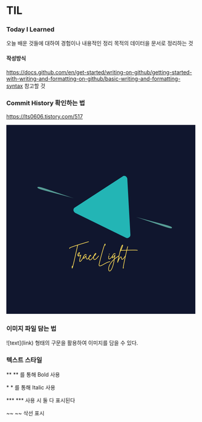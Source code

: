 # TIL

### Today I Learned

오늘 배운 것들에 대하여 경험이나 내용적인 정리 목적의 데이터을 문서로 정리하는 것

#### 작성방식

https://docs.github.com/en/get-started/writing-on-github/getting-started-with-writing-and-formatting-on-github/basic-writing-and-formatting-syntax 참고할 것

### Commit History 확인하는 법

https://lts0606.tistory.com/517

![Logo](/Photo/logo.png)

### 이미지 파일 담는 법

\!\[text\]\(link\) 형태의 구문을 활용하여 이미지를 담을 수 있다.

### 텍스트 스타일

\*\* \*\* 를 통해 Bold 사용

\* \* 를 통해 Italic 사용

\*** \*** 사용 시 둘 다 표시된다

\~~ \~~ 삭선 표시
